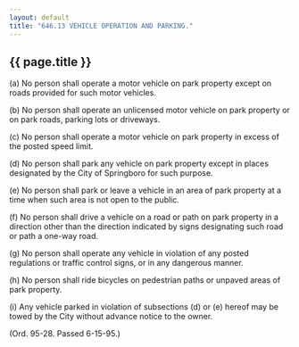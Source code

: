 ```yaml
---
layout: default 
title: "646.13 VEHICLE OPERATION AND PARKING."
---
```


{{ page.title }}
----------------

​(a) No person shall operate a motor vehicle on park property except on
roads provided for such motor vehicles.

​(b) No person shall operate an unlicensed motor vehicle on park
property or on park roads, parking lots or driveways.

​(c) No person shall operate a motor vehicle on park property in excess
of the posted speed limit.

​(d) No person shall park any vehicle on park property except in places
designated by the City of Springboro for such purpose.

​(e) No person shall park or leave a vehicle in an area of park property
at a time when such area is not open to the public.

​(f) No person shall drive a vehicle on a road or path on park property
in a direction other than the direction indicated by signs designating
such road or path a one-way road.

​(g) No person shall operate any vehicle in violation of any posted
regulations or traffic control signs, or in any dangerous manner.

​(h) No person shall ride bicycles on pedestrian paths or unpaved areas
of park property.

​(i) Any vehicle parked in violation of subsections (d) or (e) hereof
may be towed by the City without advance notice to the owner.

(Ord. 95-28. Passed 6-15-95.)
